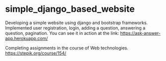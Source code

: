 # simple_django_based_website
Developing a simple website using django and bootstrap frameworks. Implemented user registration, login, adding a question, answering a question, pagination.
You can see it in action at the link: https://ask-answer-app.herokuapp.com/

Completing assignments in the course of Web technologies.
https://stepik.org/course/154/
